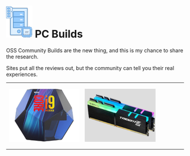 # <img src="./images/PCParts.png" width="71" height="87" /> PC Builds 
OSS Community Builds are the new thing, and this is my chance to share the research. 
<p>Sites put all the reviews out, but the community can tell you their real experiences.
<p>

|  |  |  |  |  |  |  |
|     :---:      |     :---:      |     :---:      |     :---:      |     :---:      |     :---:      |     :---:      |
| <p align="center"><img src="./images/Inteli9-packaging-sm.png" width="192" height="144" /></p>  |  <p align="center"><img src="./images/G.SkillTridentZ.png" width="192" height="144" /></p>|  |  |  |  | |
